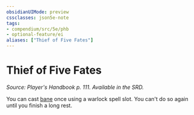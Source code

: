 ```yaml
---
obsidianUIMode: preview
cssclasses: json5e-note
tags:
- compendium/src/5e/phb
- optional-feature/ei
aliases: ["Thief of Five Fates"]
---
```

# Thief of Five Fates
*Source: Player's Handbook p. 111. Available in the SRD.* 

You can cast [bane](../../spells/bane.md#) once using a warlock spell slot. You can't do so again until you finish a long rest.